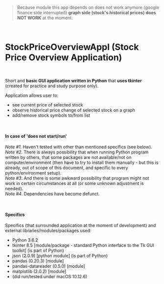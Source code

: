 <br>

> Because module this app depends on does
> not work anymore (google finance side interrupted)
> **graph side (stock's historical prices) does NOT WORK** at the moment.

<br>

# StockPriceOverviewAppl (Stock Price Overview Application)

<br>


Short and **basic GUI application written in Python** that **uses tkinter** (created for practice and study purpose only).

Application allows user to:
- see current price of selected stock
- observe historical price change of selected stock on a graph
- add/remove stock symbols to/from list

<br>

#### In case of 'does not start/run'

*Note #1*. Haven't tested with other than mentioned specifics (see below).<br>
*Note #2*. There is always possibility that when running Python program written by others, that some packages are not available/not on computer/environment (then have to try to install them manually - but this is already, out of scope of this document, and specific to every python/environment setup).<br>
*Note #3*. And there is some awkward possibility that program might not work in certain circumstances at all (or some unknown adjustment is needed).<br>
*Note #4*. Dependencies have become defunct.

<br>

#### Specifics

Specifics (that surrounded application at the moment of development) and external libraries/modules/packages used:
- Python 3.6.2
- tkinter 8.5 [module/package - standard Python interface to the Tk GUI toolkit] (is part of Python)
- json (2.0.9) [python module] (is part of Python)
- pandas (0.20.3) [module]
- pandas-datareader (0.5.0) [module]
- matplotlib (2.0.2) [module]
- (did run/tested under macOS 10.12.6)
